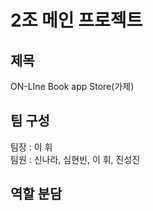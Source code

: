 # 2조 메인 프로젝트
<h2>제목</h2>
ON-LIne Book app Store(가제)

<h2>팀 구성</h2>
팀장 : 이 휘<br>
팀원 : 신나라, 심현빈, 이 휘, 진성진

<h2>역할 분담</h2>
